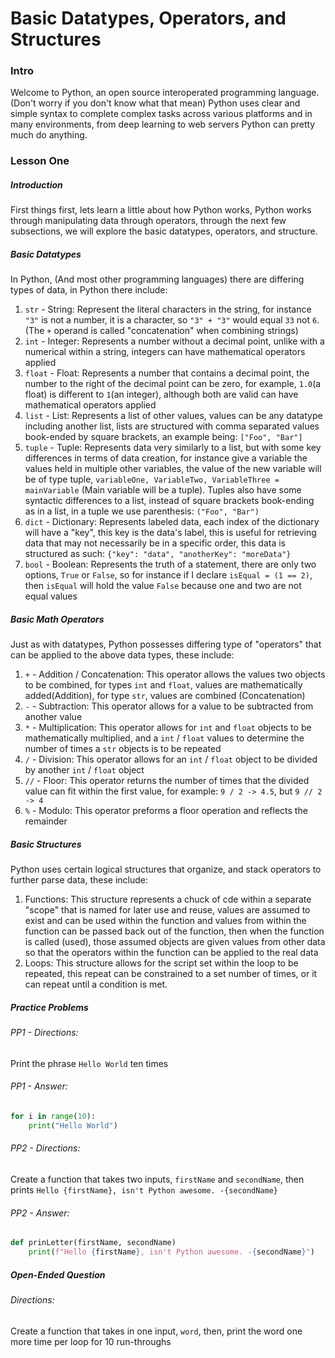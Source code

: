 # Basic Datatypes, Operators, and Structures


### Intro
Welcome to Python, an open source interoperated programming language. (Don't worry if you don't know what that mean) Python uses clear and simple syntax to complete complex tasks across various platforms and in many environments, from deep learning to web servers Python can pretty much do anything. 

### Lesson One
##### Introduction
First things first, lets learn a little about how Python works, Python works through manipulating data through operators, through the next few subsections, we will explore the basic datatypes, operators, and structure.

##### Basic Datatypes
In Python, (And most other programming languages) there are differing types of data, in Python there include: 
1. `str` - String: Represent the literal characters in the string, for instance `"3"` is not a number, it is a character, so `"3" + "3"` would equal `33` not `6`. (The `+` operand is called "concatenation" when combining strings)
2. `int` - Integer: Represents a number without a decimal point, unlike with a numerical within a string, integers can have mathematical operators applied
3. `float` - Float: Represents a number that contains a decimal point, the number to the right of the decimal point can be zero, for example, `1.0`(a float) is different to `1`(an integer), although both are valid can have mathematical operators applied
4. `list` - List: Represents a list of other values, values can be any datatype including another list, lists are structured with comma separated values book-ended by square brackets, an example being: `["Foo", "Bar"]`
5. `tuple` - Tuple: Represents data very similarly to a list, but with some key differences in terms of data creation, for instance give a variable the values held in multiple other variables, the value of the new variable will be of type tuple, `variableOne, VariableTwo, VariableThree = mainVariable` (Main variable will be a tuple). Tuples also have some syntactic differences to a list, instead of square brackets book-ending as in a list, in a tuple we use parenthesis: `("Foo", "Bar")`
6. `dict` - Dictionary: Represents labeled data, each index of the dictionary will have a "key", this key is the data's label, this is useful for retrieving data that may not necessarily be in a specific order, this data is structured as such: `{"key": "data", "anotherKey": "moreData"}`
7. `bool` - Boolean: Represents the truth of a statement, there are only two options, `True` or `False`, so for instance if I declare `isEqual = (1 == 2)`, then `isEqual` will hold the value `False` because one and two are not equal values

##### Basic Math Operators
Just as with datatypes, Python possesses differing type of "operators" that can be applied to the above data types, these include:
1. `+` - Addition / Concatenation: This operator allows the values two objects to be combined, for types `int` and `float`, values are mathematically added(Addition), for type `str`, values are combined (Concatenation)
2. `-` - Subtraction: This operator allows for a value to be subtracted from another value 
3. `*` - Multiplication: This operator allows for `int` and `float` objects to be mathematically multiplied, and a `int` / `float` values to determine the number of times a `str` objects is to be repeated
4. `/` - Division: This operator allows for an `int` / `float` object to be divided by another `int` / `float` object
5. `//` - Floor: This operator returns the number of times that the divided value can fit within the first value, for example: `9 / 2 -> 4.5`, but `9 // 2 -> 4` 
6. `%` - Modulo: This operator preforms a floor operation and reflects the remainder 

##### Basic Structures
Python uses certain logical structures that organize, and stack operators to further parse data, these include:
1. Functions: This structure represents a chuck of cde within a separate "scope" that is named for later use and reuse, values are assumed to exist and can be used within the function and values from within the function can be passed back out of the function, then when the function is called (used), those assumed objects are given values from other data so that the operators within the function can be applied to the real data
2. Loops: This structure allows for the script set within the loop to be repeated, this repeat can be constrained to a set number of times, or it can repeat until a condition is met.

##### Practice Problems
###### PP1 - Directions:    
Print the phrase `Hello World` ten times  
###### PP1 - Answer: 
```Python
for i in range(10):
    print("Hello World")
```
###### PP2 - Directions:
Create a function that takes two inputs, `firstName` and `secondName`, then prints `Hello {firstName}, isn't Python awesome. -{secondName}`
###### PP2 - Answer:
```Python
def prinLetter(firstName, secondName)
    print(f"Hello {firstName}, isn't Python awesome. -{secondName}")
```

##### Open-Ended Question
###### Directions:
Create a function that takes in one input, `word`, then, print the word one more time per loop for 10 run-throughs